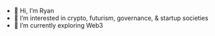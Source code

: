 - 👋 Hi, I’m Ryan
- 👀 I’m interested in crypto, futurism, governance, & startup societies
- 🌱 I’m currently exploring Web3



